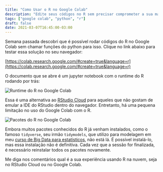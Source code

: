 ```yaml
---
title: "Como Usar o R no Google Colab"
description: "Edite seus códigos no R sem precisar comprometer a sua máquina local"
tags: ["google colab", "python", "r"]
draft: false
date: 2021-03-07T16:45:00-03:00
---
```


Semana passada descobri que é possível rodar códigos do R no Google Colab sem chamar funções do python para isso. Clique no link abaixo para testar essa solução no seu navegador:

[https://colab.research.google.com/#create=true&language=r](https://colab.research.google.com/#create=true&language=r)

O documento que se abre é um jupyter notebook com o runtime do R rodando por trás:

![Runtime do R no Google Colab](/images/colab_runtime.png)

Essa é uma alternativa ao [RStudio Cloud](https://rstudio.cloud/) para aqueles que não gostam de emular a IDE do RStudio dentro do navegador. Entretanto, há uma pequena limitação no uso do Google Colab com o R.

![Pacotes do R no Google Colab](/images/colab_pacotes.png)

Embora muitos pacotes conhecidos do R já venham instalados, como o famoso `tidyverse`, seu irmão `tidymodels`, que utilizo para modelagem em meu [curso de Big Data para estatísticos](https://introbigdata.org/), não está lá. É possível instalá-lo, mas essa instalação não é definitiva. Cada vez que a sessão for finalizada, é necessário reinstalar todos os pacotes novamente.

Me diga nos comentários qual é a sua experiência usando R na nuvem, seja no RStudio Cloud ou no Google Colab.